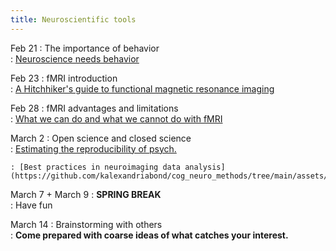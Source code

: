 ```yaml
---
title: Neuroscientific tools
---
```


Feb 21
:  The importance of behavior  
    : [Neuroscience needs behavior](https://github.com/kalexandriabond/cog_neuro_methods/tree/main/assets/readings/krakauer_et_2017.pdf)

Feb 23
:  fMRI introduction  
    : [A Hitchhiker's guide to functional magnetic resonance imaging](https://github.com/kalexandriabond/cog_neuro_methods/tree/main/assets/readings/soares_et_2016.pdf)

Feb 28
:   fMRI advantages and limitations   
    : [What we can do and what we cannot do with fMRI](https://github.com/kalexandriabond/cog_neuro_methods/tree/main/assets/readings/logothetis_2008.pdf)

March 2
:   Open science and closed science   
    : [Estimating the reproducibility of psych.](https://github.com/kalexandriabond/cog_neuro_methods/tree/main/assets/readings/osf_2015.pdf)

    : [Best practices in neuroimaging data analysis](https://github.com/kalexandriabond/cog_neuro_methods/tree/main/assets/readings/nichols_et_2017.pdf)

March 7 + March 9
:  **SPRING BREAK**  
   : Have fun

March 14
:   Brainstorming with others   
    : **Come prepared with coarse ideas of what catches your interest.**

